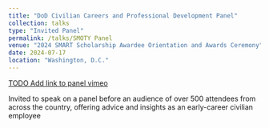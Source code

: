 ```yaml
---
title: "DoD Civilian Careers and Professional Development Panel"
collection: talks
type: "Invited Panel"
permalink: /talks/SMOTY Panel
venue: "2024 SMART Scholarship Awardee Orientation and Awards Ceremony"
date: 2024-07-17
location: "Washington, D.C."
---
```


[TODO Add link to panel vimeo](http://example2.com)

Invited to speak on a panel before an audience of over 500 attendees from across the country, offering advice and insights as an early-career civilian employee